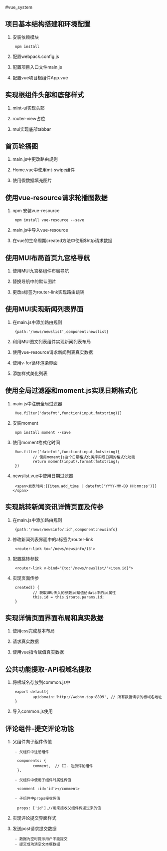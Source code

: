 #vue_system

## 项目基本结构搭建和环境配置

1. 安装依赖模块

        npm install

2. 配置webpack.config.js

3. 配置项目入口文件main.js

4. 配置vue项目根组件App.vue

## 实现根组件头部和底部样式

1. mint-ui实现头部

2. router-view占位

3. mui实现底部tabbar

## 首页轮播图

1. main.js中更改路由规则

2. Home.vue中使用mt-swipe组件

3. 使用假数据填充图片

## 使用vue-resource请求轮播图数据

1. npm 安装vue-resource

        npm install vue-resource --save

2. main.js中导入vue-resource

3. 在vue的生命周期created方法中使用$http请求数据

## 使用MUI布局首页九宫格导航

1. 使用MUI九宫格组件布局导航

2. 替换导航中的默认图片

3. 更改a标签为router-link实现路由跳转

## 使用MUI实现新闻列表界面

1. 在main.js中添加路由规则

        {path:'/news/newslist',component:newslist}

2. 利用MUI图文列表组件实现新闻列表布局

3. 使用vue-resource请求新闻列表真实数据

4. 使用v-for循环渲染界面

5. 添加样式美化列表

## 使用全局过滤器和moment.js实现日期格式化

1. main.js中注册全局过滤器

        Vue.filter('datefmt',function(input,fmtstring){}

2. 安装moment

        npm install moment --save

3. 使用moment格式化时间

        Vue.filter('datefmt',function(input,fmtstring){
                // 使用momentjs这个日期格式化类库实现日期的格式化功能
                return moment(input).format(fmtstring);
        })

4. newslist.vue中使用日期过滤器

        <span>发表时间:{{item.add_time | datefmt('YYYY-MM-DD HH:mm:ss')}}</span>

## 实现跳转新闻资讯详情页面及传参

1. 在main.js中添加路由规则

        {path:'/news/newsinfo/:id',component:newsinfo}

2. 修改新闻列表界面中的a标签为router-link

        <router-link to='/news/newsinfo/13'>

3. 配置跳转参数

        <router-link v-bind="{to:'/news/newslist/'+item.id}">

4. 实现页面传参

        created() {
                // 获取URL传入的参数id赋值给data中的id属性
                this.id = this.$route.params.id;
        }

## 实现详情页面界面布局和真实数据

1. 使用css完成基本布局

2. 请求真实数据

3. 使用vue指令赋值真实数据

## 公共功能提取-API根域名提取

1. 将根域名存放到common.js中

        export default{
                apidomain:'http://webhm.top:8899', // 所有数据请求的根域名地址
        }

2. 导入common.js使用

## 评论组件-提交评论功能

1. 父组件向子组件传值

        - 父组件中注册组件

         components: {
                comment,  // II. 注册评论组件
         },

        - 父组件中使用子组件时属性传值

         <comment :id='id'></comment>
        
        - 子组件中props接收传值

         props: ['id'],//用来接收父组件传递过来的值

2. 实现评论提交界面样式

3. 发送post请求提交数据

        - 数据为空时提示用户不能提交
        - 提交成功清空文本框数据